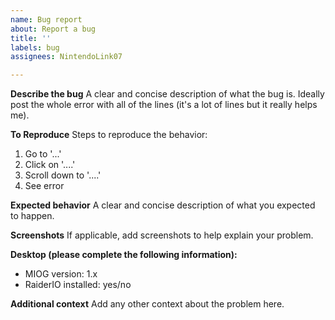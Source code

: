```yaml
---
name: Bug report
about: Report a bug
title: ''
labels: bug
assignees: NintendoLink07

---
```


**Describe the bug**
A clear and concise description of what the bug is.
Ideally post the whole error with all of the lines (it's a lot of lines but it really helps me).

**To Reproduce**
Steps to reproduce the behavior:
1. Go to '...'
2. Click on '....'
3. Scroll down to '....'
4. See error

**Expected behavior**
A clear and concise description of what you expected to happen.

**Screenshots**
If applicable, add screenshots to help explain your problem.

**Desktop (please complete the following information):**
- MIOG version: 1.x
- RaiderIO installed: yes/no

**Additional context**
Add any other context about the problem here.
